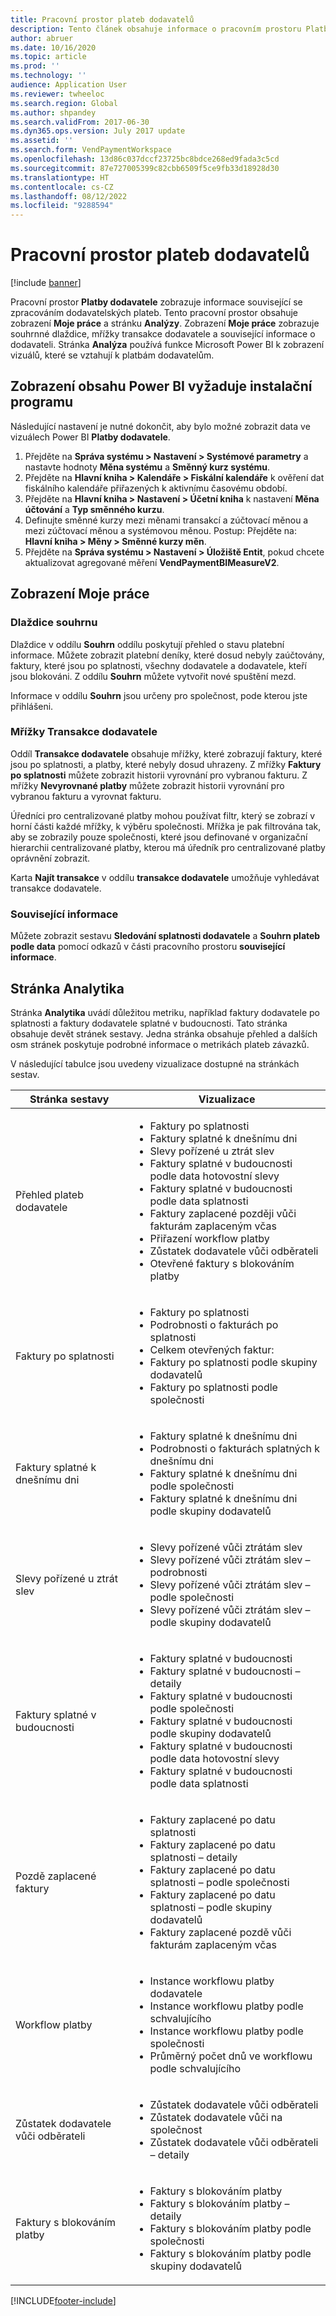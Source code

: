 ```yaml
---
title: Pracovní prostor plateb dodavatelů
description: Tento článek obsahuje informace o pracovním prostoru Platby dodavatele. Pracovní prostor Platby dodavatele zobrazuje informace související se zpracováním dodavatelských plateb.
author: abruer
ms.date: 10/16/2020
ms.topic: article
ms.prod: ''
ms.technology: ''
audience: Application User
ms.reviewer: twheeloc
ms.search.region: Global
ms.author: shpandey
ms.search.validFrom: 2017-06-30
ms.dyn365.ops.version: July 2017 update
ms.assetid: ''
ms.search.form: VendPaymentWorkspace
ms.openlocfilehash: 13d86c037dccf23725bc8bdce268ed9fada3c5cd
ms.sourcegitcommit: 87e727005399c82cbb6509f5ce9fb33d18928d30
ms.translationtype: HT
ms.contentlocale: cs-CZ
ms.lasthandoff: 08/12/2022
ms.locfileid: "9288594"
---
```

# <a name="vendor-payments-workspace"></a>Pracovní prostor plateb dodavatelů

[!include [banner](../includes/banner.md)]

Pracovní prostor **Platby dodavatele** zobrazuje informace související se zpracováním dodavatelských plateb. Tento pracovní prostor obsahuje zobrazení **Moje práce** a stránku **Analýzy**. Zobrazení **Moje práce** zobrazuje souhrnné dlaždice, mřížky transakce dodavatele a související informace o dodavateli. Stránka **Analýza** používá funkce Microsoft Power BI k zobrazení vizuálů, které se vztahují k platbám dodavatelům.

## <a name="setup-needed-to-view-power-bi-content"></a>Zobrazení obsahu Power BI vyžaduje instalační programu

Následující nastavení je nutné dokončit, aby bylo možné zobrazit data ve vizuálech Power BI **Platby dodavatele**.
1. Přejděte na **Správa systému > Nastavení > Systémové parametry** a nastavte hodnoty **Měna systému** a **Směnný kurz systému**.
2. Přejděte na **Hlavní kniha > Kalendáře > Fiskální kalendáře** k ověření dat fiskálního kalendáře přiřazených k aktivnímu časovému období.
3. Přejděte na **Hlavní kniha > Nastavení > Účetní kniha** k nastavení **Měna účtování** a **Typ směnného kurzu**. 
4. Definujte směnné kurzy mezi měnami transakcí a zúčtovací měnou a mezi zúčtovací měnou a systémovou měnou. Postup: Přejděte na: **Hlavní kniha > Měny > Směnné kurzy měn**.
5. Přejděte na **Správa systému > Nastavení > Úložiště Entit**, pokud chcete aktualizovat agregované měření **VendPaymentBIMeasureV2**.

## <a name="my-work-view"></a>Zobrazení Moje práce

### <a name="summary-tiles"></a>Dlaždice souhrnu

Dlaždice v oddílu **Souhrn** oddílu poskytují přehled o stavu platební informace. Můžete zobrazit platební deníky, které dosud nebyly zaúčtovány, faktury, které jsou po splatnosti, všechny dodavatele a dodavatele, kteří jsou blokováni. Z oddílu **Souhrn** můžete vytvořit nové spuštění mezd.

Informace v oddílu **Souhrn** jsou určeny pro společnost, pode kterou jste přihlášeni.

### <a name="vendor-transactions-grids"></a>Mřížky Transakce dodavatele

Oddíl **Transakce dodavatele** obsahuje mřížky, které zobrazují faktury, které jsou po splatnosti, a platby, které nebyly dosud uhrazeny. Z mřížky **Faktury po splatnosti** můžete zobrazit historii vyrovnání pro vybranou fakturu. Z mřížky **Nevyrovnané platby** můžete zobrazit historii vyrovnání pro vybranou fakturu a vyrovnat fakturu.

Úředníci pro centralizované platby mohou používat filtr, který se zobrazí v horní části každé mřížky, k výběru společnosti. Mřížka je pak filtrována tak, aby se zobrazily pouze společnosti, které jsou definované v organizační hierarchii centralizované platby, kterou má úředník pro centralizované platby oprávnění zobrazit.

Karta **Najít transakce** v oddílu **transakce dodavatele** umožňuje vyhledávat transakce dodavatele.

### <a name="related-information"></a>Související informace

Můžete zobrazit sestavu **Sledování splatnosti dodavatele** a **Souhrn plateb podle data** pomocí odkazů v části pracovního prostoru **související informace**.

## <a name="analytics-page"></a>Stránka Analytika

Stránka **Analytika** uvádí důležitou metriku, například faktury dodavatele po splatnosti a faktury dodavatele splatné v budoucnosti. Tato stránka obsahuje devět stránek sestavy. Jedna stránka obsahuje přehled a dalších osm stránek poskytuje podrobné informace o metrikách plateb závazků.

V následující tabulce jsou uvedeny vizualizace dostupné na stránkách sestav.


|            Stránka sestavy            |                                                                                                                                                                                Vizualizace                                                                                                                                                                                |
|-----------------------------------|-----------------------------------------------------------------------------------------------------------------------------------------------------------------------------------------------------------------------------------------------------------------------------------------------------------------------------------------------------------------------------|
|     Přehled plateb dodavatele      | <ul><li>Faktury po splatnosti</li><li>Faktury splatné k dnešnímu dni</li><li>Slevy pořízené u ztrát slev</li><li>Faktury splatné v budoucnosti podle data hotovostní slevy</li><li>Faktury splatné v budoucnosti podle data splatnosti</li><li>Faktury zaplacené později vůči fakturám zaplaceným včas</li><li>Přiřazení workflow platby</li><li>Zůstatek dodavatele vůči odběrateli</li><li>Otevřené faktury s blokováním platby</li></ul> |
|         Faktury po splatnosti         |                                                                                             <ul><li>Faktury po splatnosti</li><li>Podrobnosti o fakturách po splatnosti</li><li>Celkem otevřených faktur:</li><li>Faktury po splatnosti podle skupiny dodavatelů</li><li>Faktury po splatnosti podle společnosti</li></ul>                                                                                              |
|        Faktury splatné k dnešnímu dni         |                                                                                                         <ul><li>Faktury splatné k dnešnímu dni</li><li>Podrobnosti o fakturách splatných k dnešnímu dni</li><li>Faktury splatné k dnešnímu dni podle společnosti</li><li>Faktury splatné k dnešnímu dni podle skupiny dodavatelů</li></ul>                                                                                                          |
| Slevy pořízené u ztrát slev |                                                                             <ul><li>Slevy pořízené vůči ztrátám slev</li><li>Slevy pořízené vůči ztrátám slev – podrobnosti</li><li>Slevy pořízené vůči ztrátám slev – podle společnosti</li><li>Slevy pořízené vůči ztrátám slev – podle skupiny dodavatelů</li></ul>                                                                              |
|      Faktury splatné v budoucnosti       |                                                 <ul><li>Faktury splatné v budoucnosti</li><li>Faktury splatné v budoucnosti – detaily</li><li>Faktury splatné v budoucnosti podle společnosti</li><li>Faktury splatné v budoucnosti podle skupiny dodavatelů</li><li>Faktury splatné v budoucnosti podle data hotovostní slevy</li><li>Faktury splatné v budoucnosti podle data splatnosti</li></ul>                                                  |
|        Pozdě zaplacené faktury         |                                                         <ul><li>Faktury zaplacené po datu splatnosti</li><li>Faktury zaplacené po datu splatnosti – detaily</li><li>Faktury zaplacené po datu splatnosti – podle společnosti</li><li>Faktury zaplacené po datu splatnosti – podle skupiny dodavatelů</li><li>Faktury zaplacené pozdě vůči fakturám zaplaceným včas</li></ul>                                                          |
|         Workflow platby          |                                                                                <ul><li>Instance workflowu platby dodavatele</li><li>Instance workflowu platby podle schvalujícího</li><li>Instance workflowu platby podle společnosti</li><li>Průměrný počet dnů ve workflowu podle schvalujícího</li></ul>                                                                                |
|    Zůstatek dodavatele vůči odběrateli     |                                                                                                                   <ul><li>Zůstatek dodavatele vůči odběrateli</li><li>Zůstatek dodavatele vůči na společnost</li><li>Zůstatek dodavatele vůči odběrateli – detaily</li></ul>                                                                                                                    |
|    Faktury s blokováním platby     |                                                                                         <ul><li>Faktury s blokováním platby</li><li>Faktury s blokováním platby – detaily</li><li>Faktury s blokováním platby podle společnosti</li><li>Faktury s blokováním platby podle skupiny dodavatelů</li></ul>                                                                                          |



[!INCLUDE[footer-include](../../includes/footer-banner.md)]
